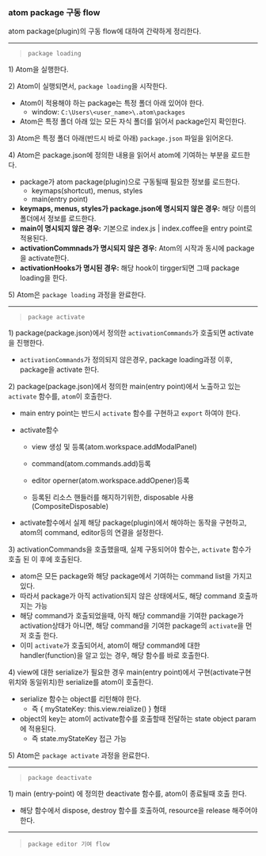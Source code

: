 ### atom package 구동 flow

atom package\(plugin\)의 구동 flow에 대하여 간략하게 정리한다.

---

> `package loading`

1\) Atom을 실행한다.

2\) Atom이 실행되면서, `package loading`을 시작한다.

* Atom이 적용해야 하는 package는 특정 폴더 아래 있어야 한다.
  * window: `C:\Users\<user_name>\.atom\packages`
* Atom은 특정 폴더 아래 있는 모든 자식 폴더를 읽어서 package인지 확인한다.

3\) Atom은 특정 폴더 아래\(반드시 바로 아래\) `package.json` 파일을 읽어온다.

4\) Atom은 package.json에 정의한 내용을 읽어서 atom에 기여하는 부분을 로드한다.

* package가 atom package\(plugin\)으로 구동될때 필요한 정보를 로드한다.
  * keymaps\(shortcut\), menus, styles
  * main\(entry point\)
* **keymaps, menus, styles가 package.json에 명시되지 않은 경우:** 해당 이름의 폴더에서 정보를 로드한다.
* **main이 명시되지 않은 경우:** 기본으로 index.js \| index.coffee을 entry point로 적용된다.
* **activationCommnads가 명시되지 않은 경우:** Atom의 시작과 동시에 package을 activate한다.
* **activationHooks가 명시된 경우:** 해당 hook이 tirgger되면 그때 package loading을 한다.

5\) Atom은 `package loading` 과정을 완료한다.

---

> `package activate`

1\) package\(package.json\)에서 정의한 `activationCommands`가 호출되면 activate을 진행한다.

* `activationCommands`가 정의되지 않은경우, package loading과정 이후, package을 activate 한다.

2\) package\(package.json\)에서 정의한 main\(entry point\)에서 노출하고 있는 `activate` 함수를, `atom`이 호출한다.

* main entry point는 반드시 `activate` 함수를 구현하고 `export` 하여야 한다.
* activate함수

  * view 생성 및 등록\(atom.workspace.addModalPanel\)

  * command\(atom.commands.add\)등록

  * editor operner\(atom.workspace.addOpener\)등록

  * 등록된 리소스 핸들러를 해지하기위한, disposable 사용 \(CompositeDisposable\)

* activate함수에서 실제 해당 package\(plugin\)에서 해야하는 동작을 구현하고, atom의 command, editor등의 연결을 설정한다.

3\) activationCommands을 호출했을때, 실제 구동되어야 함수는, `activate` 함수가 호출 된 이 후에 호출된다.

* atom은 모든 package와 해당 package에서 기여하는 command list을 가지고 있다.
* 따라서 package가 아직 activation되지 않은 상태에서도, 해당 command 호출까지는 가능
* 해당 command가 호출되었을때, 아직 해당 command을 기여한 package가 activation상태가 아니면, 해당 command을 기여한 package의 `activate`을 먼저 호출 한다.
* 이미 `activate`가 호출되어서, atom이 해당 command에 대한 handler\(function\)을 알고 있는 경우, 해당 함수를 바로 호출한다.

4\) view에 대한 serialize가 필요한 경우 main\(entry point\)에서 구현\(activate구현 위치와 동일위치\)한 serialize를 atom이 호출한다.

* serialize 함수는 object를 리턴해야 한다.
  * 즉 { myStateKey: this.view.reialize\(\) } 형태
* object의 key는 atom이 activate함수를 호출할때 전달하는 state object param에 적용된다.
  * 즉 state.myStateKey 접근 가능

5\) Atom은 `package activate` 과정을 완료한다.

---

> `package deactivate`

1\) main \(entry-point\) 에 정의한 deactivate 함수를, atom이 종료될때 호출 한다.

* 해당 함수에서 dispose, destroy 함수를 호출하여, resource을 release 해주어야 한다.



---

> `package editor 기여 flow`





